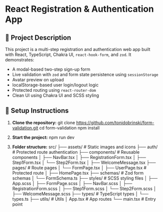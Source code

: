 # React Registration & Authentication App

## 📌 Project Description

This project is a multi-step registration and authentication web app built with React, TypeScript, Chakra UI, `react-hook-form`, and `zod`. It demonstrates:
- A modal-based two-step sign-up form
- Live validation with `zod` and form state persistence using `sessionStorage`
- Avatar preview on upload
- localStorage-based user login/logout logic
- Protected routing using `react-router-dom`
- Clean UI using Chakra UI and SCSS styling

## 🚀 Setup Instructions

1. **Clone the repository:**
   git clone https://github.com/tonidobrinski/form-validation.git
   cd form-validation
   npm install

 2. **Start the project:**
    npm run dev

 3. **Folder structure:**
src/
├── assets/               # Static images and icons
├── auth/                 # Protected route authentication
├── components/           # Reusable components
│   ├── NavBar.tsx
│   ├── RegistrationForm.tsx
│   ├── Step1Form.tsx
│   └── Step2Form.tsx
│   ├── WelcomeMessage.tsx
├── pages/                # Route pages
│   └── FormPage.tsx
│   ├── UserPage.tsx      # Protected route
│   ├── HomePage.tsx
├── schemas/              # Zod form schemas
│   └── FormSchema.ts
├── styles/               # SCSS styling files
│   ├── App.scss
│   ├── FormPage.scss
│   ├── NavBar.scss
│   ├── RegistrationForm.scss
│   ├── Step1Form.scss
│   └── Step2Form.scss
│   ├── WelcomeMessage.scss
├── types/                # TypeScript types
│   └── types.ts
├── utils/                # Utils
│ App.tsx                 # App routes
└── main.tsx              # Entry point

